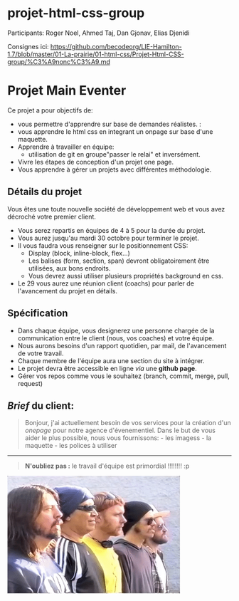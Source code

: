 # projet-html-css-group
Participants: Roger Noel, Ahmed Taj, Dan Gjonav, Elias Djenidi

Consignes ici: https://github.com/becodeorg/LIE-Hamilton-1.7/blob/master/01-La-prairie/01-html-css/Projet-Html-CSS-group/%C3%A9nonc%C3%A9.md

# Projet Main Eventer

Ce projet a pour objectifs de: 
- vous permettre d'apprendre sur base de demandes réalistes.  :
- vous apprendre le html css en integrant un onpage sur base d'une maquette.
- Apprendre à travailler en équipe:
  - utilisation de git en groupe"passer le relai" et inversément.
- Vivre les étapes de conception d'un projet one page.
- Vous apprendre à gérer un projets avec différentes méthodologie.

## Détails du projet 

 Vous êtes une toute nouvelle société de développement web et vous avez décroché votre premier client.

 - Vous serez repartis en équipes de 4 à 5 pour la durée du projet.
 - Vous aurez jusqu'au mardi 30 octobre pour terminer le projet.
 - Il vous faudra vous renseigner sur le positionnement CSS:
    - Display (block, inline-block, flex...)
    - Les balises (form, section, span) devront obligatoirement être utilisées, aux bons endroits.
    - Vous devrez aussi utiliser plusieurs propriétés background en css.
 - Le 29 vous aurez une réunion client (coachs) pour parler de l'avancement du projet en détails.   

## Spécification

- Dans chaque équipe, vous designerez une personne chargée de la communication entre le client (nous, vos coaches) et votre équipe.
- Nous aurons besoins d'un rapport quotidien, par mail, de l'avancement de votre travail.
- Chaque membre de l'équipe aura une section du site à intégrer.
- Le projet devra être accessible en ligne _via_ une **github page**.
- Gérer vos repos comme vous le souhaitez (branch, commit, merge, pull, request) 

## _Brief_ du client:

> Bonjour, j'ai actuellement besoin de vos services pour la création d'un _onepage_ pour notre agence d'évenementiel. Dans le but de vous aider le plus possible, nous vous fournissons:
    - les imagess
    - la maquette
    - les polices à utiliser

* * *

> **N'oubliez pas :** le travail d'équipe est primordial !!!!!!!! :p

![](assets/images/group.gif)
